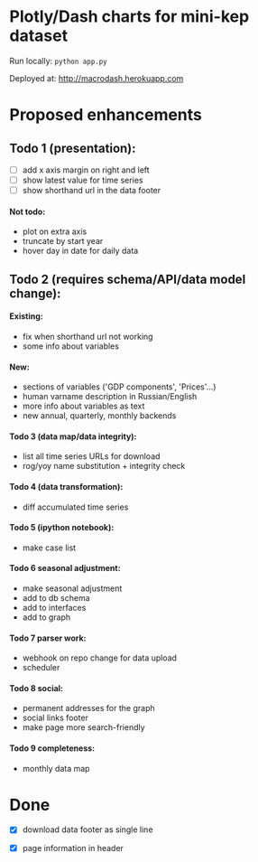 # Plotly/Dash charts for mini-kep dataset 

Run locally: `python app.py`

Deployed at: <http://macrodash.herokuapp.com> 

# Proposed enhancements
    
## Todo 1 (presentation):
    
- [ ] add x axis margin on right and left 
- [ ] show latest value for time series
- [ ] show shorthand url in the data footer

#### Not todo:
 - plot on extra axis 
 - truncate by start year
 - hover day in date for daily data
 
## Todo 2 (requires schema/API/data model change):

#### Existing: 
 - fix when shorthand url not working
 - some info about variables
 
#### New:
 - sections of variables ('GDP components', 'Prices'...) 
 - human varname description in Russian/English
 - more info about variables as text
 - new annual, quarterly, monthly backends
 
#### Todo 3 (data map/data integrity):
 - list all time series URLs for download                 
 - rog/yoy name substitution + integrity check
 
#### Todo 4 (data transformation):
 - diff accumulated time series
 
#### Todo 5 (ipython notebook):
 - make case list

#### Todo 6 seasonal adjustment:
 - make seasonal adjustment 
 - add to db schema
 - add to interfaces
 - add to graph 
 
#### Todo 7 parser work: 
 - webhook on repo change for data upload
 - scheduler

#### Todo 8 social: 
 - permanent addresses for the graph
 - social links footer 
 - make page more search-friendly
 
#### Todo 9 completeness:
 - monthly data map


# Done
- [x] download data footer as single line
- [x] page information in header 
 
